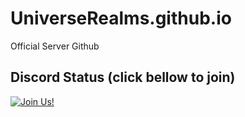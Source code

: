 # UniverseRealms.github.io
Official Server Github

## Discord Status (click bellow to join)
[![Join Us!](https://discordapp.com/api/guilds/534765397208203284/embed.png)](https://discord.gg/XgTrWuQ)
